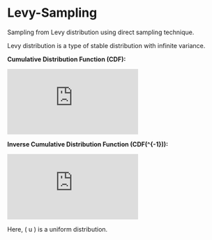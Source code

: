 # Levy-Sampling

Sampling from Levy distribution using direct sampling technique.

Levy distribution is a type of stable distribution with infinite variance.

**Cumulative Distribution Function (CDF):** 

![CDF](https://latex.codecogs.com/svg.latex?%5Ctext%7BCDF%7D%20%3D%20%5Ctext%7Berfc%7D%5Cleft(%5Csqrt%7B%5Cfrac%7Bc%7D%7B2(x-%5Cmu)%7D%7D%5Cright))

**Inverse Cumulative Distribution Function (CDF\(^{-1}\)):** 

![Inverse CDF](https://latex.codecogs.com/svg.latex?%5Ctext%7BCDF%7D%5E%7B-1%7D%28u%29%20%3D%20%5Cfrac%7Bc%7D%7B2%5Cleft(%5Ctext%7Berfcinv%7D%28u%29%5Cright)%5E2%7D%20&plus;%20%5Cmu)

Here, \( u \) is a uniform distribution.

